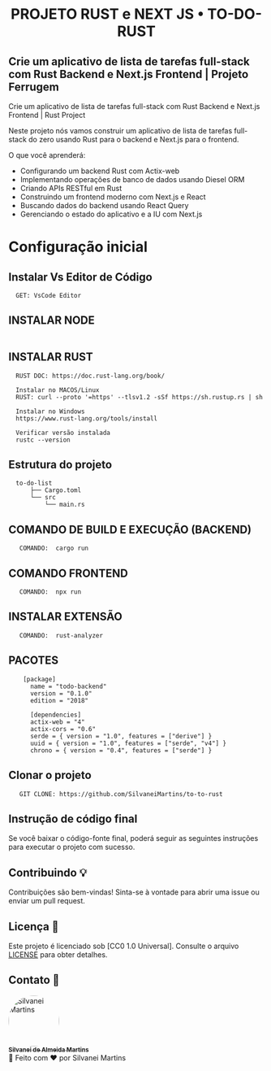 <h1 align="center">
    PROJETO RUST e NEXT JS • TO-DO-RUST
</h1>

## Crie um aplicativo de lista de tarefas full-stack com Rust Backend e Next.js Frontend | Projeto Ferrugem

Crie um aplicativo de lista de tarefas full-stack com Rust Backend e Next.js Frontend | Rust Project

Neste projeto nós vamos construir um aplicativo de lista de tarefas full-stack do zero usando Rust para o backend e Next.js para o frontend.

O que você aprenderá:

-   Configurando um backend Rust com Actix-web
-   Implementando operações de banco de dados usando Diesel ORM
-   Criando APIs RESTful em Rust
-   Construindo um frontend moderno com Next.js e React
-   Buscando dados do backend usando React Query
-   Gerenciando o estado do aplicativo e a IU com Next.js

# Configuração inicial

## Instalar Vs Editor de Código

```https://code.visualstudio.com/download
  GET: VsCode Editor
```

## INSTALAR NODE

```https://nodejs.org/en/download

```

## INSTALAR RUST

```https://doc.rust-lang.org/book/
  RUST DOC: https://doc.rust-lang.org/book/

  Instalar no MACOS/Linux
  RUST: curl --proto '=https' --tlsv1.2 -sSf https://sh.rustup.rs | sh

  Instalar no Windows
  https://www.rust-lang.org/tools/install

  Verificar versão instalada
  rustc --version
```

## Estrutura do projeto

```https://doc.rust-lang.org/book/
  to-do-list
      ├── Cargo.toml
      └── src
          └── main.rs
```

## COMANDO DE BUILD E EXECUÇÃO (BACKEND)

```https://doc.rust-lang.org/book/
   COMANDO:  cargo run
```

## COMANDO FRONTEND

```https://doc.rust-lang.org/book/
   COMANDO:  npx run
```

## INSTALAR EXTENSÃO

```https://doc.rust-lang.org/book/
   COMANDO:  rust-analyzer
```

## PACOTES

```https://doc.rust-lang.org/book/
    [package]
      name = "todo-backend"
      version = "0.1.0"
      edition = "2018"

      [dependencies]
      actix-web = "4"
      actix-cors = "0.6"
      serde = { version = "1.0", features = ["derive"] }
      uuid = { version = "1.0", features = ["serde", "v4"] }
      chrono = { version = "0.4", features = ["serde"] }
```

## Clonar o projeto

```https://github.com/SilvaneiMartins/to-to-rust
   GIT CLONE: https://github.com/SilvaneiMartins/to-to-rust
```

## Instrução de código final

Se você baixar o código-fonte final, poderá seguir as seguintes instruções para executar o projeto com sucesso.

## Contribuindo 💡

Contribuições são bem-vindas! Sinta-se à vontade para abrir uma issue ou enviar um pull request.

## Licença 📝

Este projeto é licenciado sob [CC0 1.0 Universal]. Consulte o arquivo [LICENSE](https://github.com/SilvaneiMartins/to-to-rust/blob/master/LICENSE) para obter detalhes.

## Contato 📩

<a href="https://github.com/SilvaneiMartins">
    <img
        style="border-radius:50%"
        src="https://github.com/SilvaneiMartins.png"
        width="100px;"
        alt="Silvanei Martins"
    />
    <br />
    <sub>
        <b>Silvanei de Almeida Martins</b>
    </sub>
</a>
     <a href="https://github.com/SilvaneiMartins" title="Silvanei martins" >
 </a>
<br />
🚀 Feito com ❤️ por Silvanei Martins
